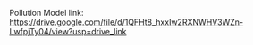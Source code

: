 Pollution Model link:
https://drive.google.com/file/d/1QFHt8_hxxIw2RXNWHV3WZn-LwfpjTy04/view?usp=drive_link
